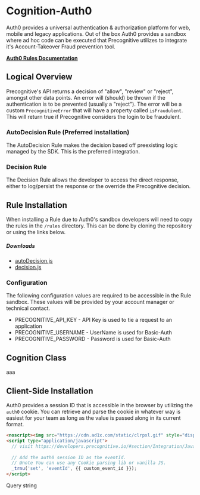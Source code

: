# Cognition-Auth0

Auth0 provides a universal authentication & authorization platform for web, mobile and legacy applications. Out of the box
Auth0 provides a sandbox where ad hoc code can be executed that Precognitive utilizes to integrate it's Account-Takeover Fraud prevention tool.

**[Auth0 Rules Documentation](https://auth0.com/docs/rules)**

## Logical Overview

Precognitive's API returns a decision of "allow", "review" or "reject", amongst other data points. An error will (should) 
be thrown if the authentication is to be prevented (usually a "reject"). The error will be a custom `PrecognitiveError` that will have a property
called `isFraudulent`. This will return true if Precognitive considers the login to be fraudulent.

### AutoDecision Rule (Preferred installation)

The AutoDecision Rule makes the decision based off preexisting logic managed by the SDK. This is the preferred integration.

### Decision Rule

The Decision Rule allows the developer to access the direct response, either to log/persist the response or the override the 
Precognitive decision.

## Rule Installation 

When installing a Rule due to Auth0's sandbox developers will need to copy the rules in the `/rules` directory. This can be done
by cloning the repository or using the links below.

##### Downloads
* [autoDecision.js](/rules/autoDecision.js)
* [decision.js](/rules/decision.js)

### Configuration

The following configuration values are required to be accessible in the Rule sandbox. These values will be provided by your account
manager or technical contact.
 
* PRECOGNITIVE_API_KEY - API Key is used to tie a request to an application
* PRECOGNITIVE_USERNAME - UserName is used for Basic-Auth 
* PRECOGNITIVE_PASSWORD - Password is used for Basic-Auth

## Cognition Class
aaa

## Client-Side Installation

Auth0 provides a session ID that is accessible in the browser by utilizing the `auth0` cookie. You can retrieve and parse 
the cookie in whatever way is easiest for your team as long as the value is passed along in its current format.

```html
<noscript><img src="https://cdn.ad1x.com/static/clrpxl.gif" style="display: none" /></noscript>
<script type="application/javascript">
  // visit https://developers.precognitive.io/#section/Integration/JavaScriptTag-Deployment to retrieve the full script
  
  // Add the auth0 session ID as the eventId.
  // @note You can use any Cookie parsing lib or vanilla JS.
  _trnu('set', 'eventId', {{ custom_event_id }});
</script>
``` 

Query string